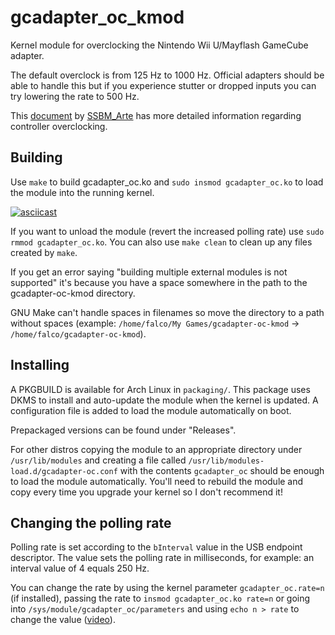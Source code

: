 # gcadapter_oc_kmod

Kernel module for overclocking the Nintendo Wii U/Mayflash GameCube adapter.

The default overclock is from 125 Hz to 1000 Hz. Official adapters should be able to handle this but if you experience stutter or dropped inputs you can try lowering the rate to 500 Hz.

This [document](https://docs.google.com/document/d/1cQ3pbKZm_yUtcLK9ZIXyPzVbTJkvnfxKIyvuFMwzWe0/edit) by [SSBM_Arte](https://twitter.com/SSBM_Arte) has more detailed information regarding controller overclocking.

## Building

Use `make` to build gcadapter_oc.ko and `sudo insmod gcadapter_oc.ko` to load the module into the running kernel.

[![asciicast](https://asciinema.org/a/455371.svg)](https://asciinema.org/a/455371)

If you want to unload the module (revert the increased polling rate) use `sudo rmmod gcadapter_oc.ko`. You can also use `make clean` to clean up any files created by `make`.

If you get an error saying "building multiple external modules is not supported" it's because you have a space somewhere in the path to the gcadapter-oc-kmod directory.

GNU Make can't handle spaces in filenames so move the directory to a path without spaces (example: `/home/falco/My Games/gcadapter-oc-kmod` -> `/home/falco/gcadapter-oc-kmod`).

## Installing

A PKGBUILD is available for Arch Linux in `packaging/`. This package uses DKMS to install and auto-update the module when the kernel is updated. A configuration file is added to load the module automatically on boot.

Prepackaged versions can be found under "Releases".

For other distros copying the module to an appropriate directory under `/usr/lib/modules` and creating a file called `/usr/lib/modules-load.d/gcadapter-oc.conf` with the contents `gcadapter_oc` should be enough to load the module automatically. You'll need to rebuild the module and copy every time you upgrade your kernel so I don't recommend it!

## Changing the polling rate

Polling rate is set according to the `bInterval` value in the USB endpoint descriptor. The value sets the polling rate in milliseconds, for example: an interval value of 4 equals 250 Hz.

You can change the rate by using the kernel parameter `gcadapter_oc.rate=n` (if installed), passing the rate to `insmod gcadapter_oc.ko rate=n` or going into `/sys/module/gcadapter_oc/parameters` and using `echo n > rate` to change the value ([video](https://asciinema.org/a/455373)).